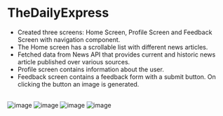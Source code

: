 # TheDailyExpress
- Created three screens: Home Screen, Profile Screen and Feedback Screen with navigation component.<br>
- The Home screen has a scrollable list with different news articles.<br>
- Fetched data from News API that provides current and historic news article published over various sources.<br>
- Profile screen contains information about the user. <br>
- Feedback screen contains a feedback form with a submit button. On clicking the button an image is generated.<br><br>

![image](https://github.com/RashmitaRaut/TheDailyExpress/assets/112264742/d4d3ec1e-bdfc-4d7b-9a97-7443841cf554)
![image](https://github.com/RashmitaRaut/TheDailyExpress/assets/112264742/e12fe452-a289-44cc-be08-3ee617e433b8)
![image](https://github.com/RashmitaRaut/TheDailyExpress/assets/112264742/3070a888-97c3-401c-81cd-e47b6fbca8d0)
![image](https://github.com/RashmitaRaut/TheDailyExpress/assets/112264742/9fd75720-2bd7-4d6f-8b14-398645ba8fb3)






